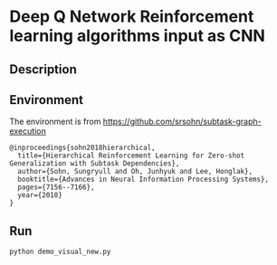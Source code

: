# Deep Q Network Reinforcement learning algorithms input as CNN


## Description


## Environment
The environment is from https://github.com/srsohn/subtask-graph-execution
```
@inproceedings{sohn2018hierarchical,
  title={Hierarchical Reinforcement Learning for Zero-shot Generalization with Subtask Dependencies},
  author={Sohn, Sungryull and Oh, Junhyuk and Lee, Honglak},
  booktitle={Advances in Neural Information Processing Systems},
  pages={7156--7166},
  year={2018}
}
```


## Run
```
python demo_visual_new.py
```

## 


